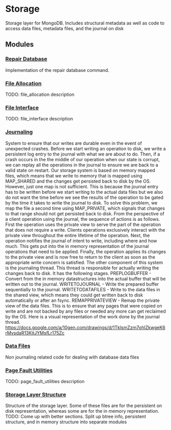 # Storage

Storage layer for MongoDB.  Includes structural metadata as well as code to access data files, metadata files, and the journal on disk

## Modules

### [Repair Database](repair\_database)
Implementation of the repair database command.

### [File Allocation](file\_allocation)
TODO: file\_allocation description

### [File Interface](file\_interface)
TODO: file\_interface description

### [Journaling](journaling)
System to ensure that our writes are durable even in the event of unexpected crashes.
Before we start writing an operation to disk, we write a persistent log entry to the journal with what we are about to do.  Then, if a crash occurs in the the middle of our operation when our state is corrupt, we can replay all the operations in the journal to ensure we are back to a valid state on restart.
Our storage system is based on memory mapped files, which means that we write to memory that is mapped using MAP\_SHARED and the changes get persisted back to disk by the OS.
However, just one map is not sufficient.  This is because the journal entry has to be written before we start writing to the actual data files but we also do not want the time before we see the results of the operation to be gated by the time it takes to write the journal to disk.  To solve this problem, we map the file a second time using MAP\_PRIVATE, which signals that changes to that range should not get persisted back to disk.
From the perspective of a client operation using the journal, the sequence of actions is as follows.
First the operation uses the private view to serve the part of the operation that does not require a write.  Clients operations exclusively interact with the private view throughout the entire lifetime of the operation.
Next, the operation notifies the journal of intent to write, including where and how much. This gets put into the in memory representation of the journal operations that need to be applied.
Finally, the operation applies its changes to the private view and is now free to return to the client as soon as the appropriate write concern is satisfied.
The other component of this system is the journaling thread.  This thread is responsible for actually writing the changes back to disk.  It has the following stages.
PREPLOGBUFFER - Convert from the in memory datastructures into the actual buffer that will be written out to the journal.
WRITETOJOURNAL - Write the prepared buffer sequentially to the journal.
WRITETODATAFILES - Write to the data files in the shared view, which means they could get written back to disk automatically or after an fsync.
REMAPPRIVATEVIEW - Remap the private view of the data files.  This is to ensure that any pages that were copied on write and are not backed by any files or needed any more can get reclaimed by the OS.
Here is a visual representation of the work done by the journal thread. https://docs.google.com/a/10gen.com/drawings/d/1TklsmZzm7ohIZkwgeK6rMvsdaR13KjtJYMsfLr175Zc

### [Data Files](data\_files)
Non journaling related code for dealing with database data files

### [Page Fault Utilities](page\_fault\_utilities)
TODO: page\_fault\_utilities description

### [Storage Layer Structure](storage\_layer\_structure)
Structure of the storage layer.  Some of these files are for the persistent on disk representation, whereas some are for the in memory representation. TODO: Come up with better sections.  Split up btree info, persistent structure, and in memory structure into separate modules


